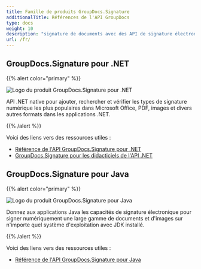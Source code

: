 ```yaml
---
title: Famille de produits GroupDocs.Signature
additionalTitle: Références de l'API GroupDocs
type: docs
weight: 10
description: "signature de documents avec des API de signature électronique multiplateformes sécurisées pour vos signatures personnelles ou professionnelles"
url: /fr/
---
```


## GroupDocs.Signature pour .NET

{{% alert color="primary" %}} 

![Logo du produit GroupDocs.Signature pour .NET](../gdocs_net.png)

API .NET native pour ajouter, rechercher et vérifier les types de signature numérique les plus populaires dans Microsoft Office, PDF, images et divers autres formats dans les applications .NET.

{{% /alert %}} 

Voici des liens vers des ressources utiles :

- [Référence de l'API GroupDocs.Signature pour .NET](/signature/fr/net/)
- [GroupDocs.Signature pour les didacticiels de l'API .NET](/tutorials/signature/fr/net/)


## GroupDocs.Signature pour Java

{{% alert color="primary" %}}

![Logo du produit GroupDocs.Signature pour Java](../gdocs_java.png)

Donnez aux applications Java les capacités de signature électronique pour signer numériquement une large gamme de documents et d'images sur n'importe quel système d'exploitation avec JDK installé.

{{% /alert %}}

Voici des liens vers des ressources utiles :

- [Référence de l'API GroupDocs.Signature pour Java](/signature/java/)
